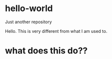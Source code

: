 # hello-world
Just another repository

Hello. This is very different from what I am used to.

# what does this do??
